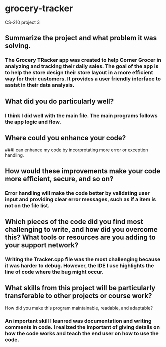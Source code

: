 # grocery-tracker
CS-210 project 3
## Summarize the project and what problem it was solving.

### The Grocery TRacker app was created to help Corner Grocer in analyzing and tracking their daily sales. The goal of the app is to help the store design their store layout in a more efficient way for their customers. It provides a user friendly interface to assist in their data analysis.

## What did you do particularly well?
### I think I did well with the main file. The main programs follows the app logic and flow.

## Where could you enhance your code?
###I can enhance my code by incorprotating more error or exception handling.

## How would these improvements make your code more efficient, secure, and so on?
### Error handling will make the code better by validating user input and providing clear error messages, such as if a item is not on the file list.

## Which pieces of the code did you find most challenging to write, and how did you overcome this? What tools or resources are you adding to your support network?
### Writing the Tracker.cpp file was the most challenging because it was harder to debug. However, the IDE I use highlights the line of code where the bug might occur.

## What skills from this project will be particularly transferable to other projects or course work?
How did you make this program maintainable, readable, and adaptable?

### An important skill I leanred was documentation and writing comments in code. I  realized the important of giving details on how the code works and teach the end user on how to use the code.
